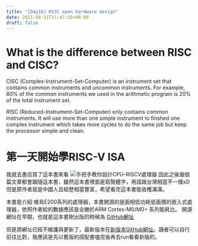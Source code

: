 ```yaml
---
title: "[Day16] RISC open hardware design"
date: 2021-08-31T11:47:55+08:00
draft: false
---
```


# What is the difference between RISC and CISC?

CISC (Complex-Instrument-Set-Computer) is an instrument set that contains common instruments and uncommon instruments. For example, 80% of the common instruments we used in the arithmetic program is 20% of the total instrument set.

RISC (Reduced-Instrument-Set-Computer) only contains common instruments. It will use more than one simple instrument to finshed one complex instrument which takes more cycles to do the same job but keep the processor simple and clean.

# 第一天開始學RISC-V ISA

我就去書店買了這本書來看 ![手把手教你設計CPU-RISCV處理器](https://cf-assets2.tenlong.com.tw/products/images/000/119/652/original/51KU7JzDTlL.jpg?1527073409)
因此之後幾個篇文章都會跟隨這本書，雖然這本書裡面是寫簡體字，用語跟台灣相當不一樣xD 但是原作者就是中國人且經歷相當豐富，希望看完這本書能收穫滿滿。

本書是介紹 蜂鳥E200系列的處理器，本書開源的是面相低功耗低面積的嵌入式處理器，依照作者給的數據應該是全勝於ARM Cortex-M0/M0+ 系列能耗比。
開源網址在早期，也就是這本書剛出版的時候為 [GitHub網址](https://github.com/SI-RISCV/e200_opensource) 

但是原網址已經不維護與更新了，最新版本在[新版本GitHub網址](https://github.com/riscv-mcu/e203_hbirdv2)。讀者可以自行前往比對，我應該是先以舊版的搭配書嗑完後再去run看看新版的。